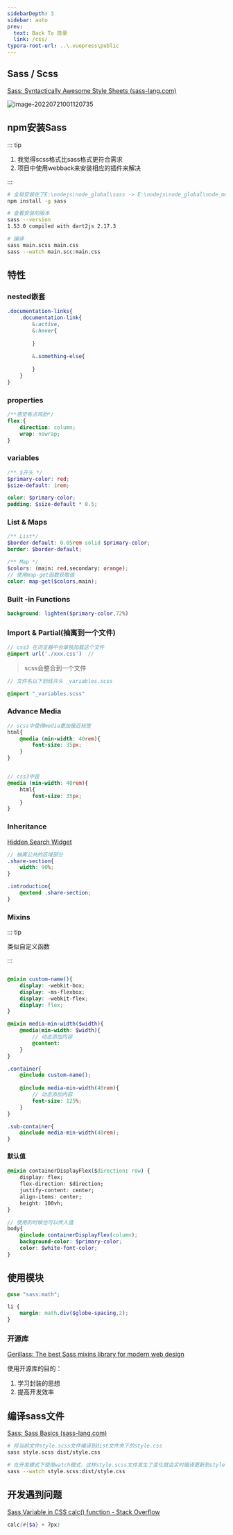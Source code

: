 ```yaml
---
sidebarDepth: 3
sidebar: auto
prev:
  text: Back To 目录
  link: /css/
typora-root-url: ..\.vuepress\public
---
```




## Sass / Scss

[Sass: Syntactically Awesome Style Sheets (sass-lang.com)](https://sass-lang.com/)

![image-20220721001120735](/images/css/image-20220721001120735.png)



## npm安装Sass

::: tip

1. 我觉得scss格式比sass格式更符合需求
2. 项目中使用webback来安装相应的插件来解决

:::



```sh
# 全局安装在了E:\nodejs\node_global\sass -> E:\nodejs\node_global\node_modules\sass\sass.js
npm install -g sass
```

```sh
# 查看安装的版本
sass --version
1.53.0 compiled with dart2js 2.17.3

# 编译
sass main.scss main.css
sass --watch main.scc:main.css
```





## 特性

### nested嵌套

```scss
.documentation-links{
    .documentation-link{
        &:active,
        &:hover{
            
        }
        
        &.something-else{
            
        }
    }
}
```



### properties

```scss
/**感觉有点鸡肋*/
flex:{
	direction: column;
	wrap: nowrap;
}
```



### variables

```scss
/** $开头 */
$primary-color: red;
$size-default: 1rem;

color: $primary-color;
padding: $size-default * 0.5;
```



### List & Maps

```scss
/** List*/
$border-default: 0.05rem solid $primary-color;
border: $border-default;

/** Map */
$colors: (main: red,secondary: orange);
// 使用map-get函数获取值
color: map-get($colors,main);

```



### Built -in Functions

```scss
background: lighten($primary-color,72%)
```



### Import & Partial(抽离到一个文件)

```scss
// css3 在浏览器中会单独加载这个文件
@import url('./xxx.css')  // 
```

> scss会整合到一个文件

```scss
// 文件名以下划线开头 _variables.scss

@import "_variables.scss"
```



### Advance Media

```scss
// scss中使得media更加接近标签
html{
    @media (min-width: 40rem){
        font-size: 35px;
    }
}


// css3中是
@media (min-width: 40rem){
    html{
        font-size: 35px;
    }
}
```



### Inheritance

[Hidden Search Widget](https://q10viking.github.io/minifrontendproject/20%20Hidden%20Search%20Widget.html#hidden-search-widget)

```scss
// 抽离公共的区域部分
.share-section{
	width: 90%;
}

.introduction{
    @extend .share-section;
}

```



### Mixins

::: tip

类似自定义函数

:::

```scss

@mixin custom-name(){
	display: -webkit-box;
    display: -ms-flexbox;
    display: -webkit-flex;
    display: flex;
}

@mixin media-min-width($width){
    @media(min-width: $width){
        // 动态添加内容
        @content: 
    }
}

.container{
    @include custom-name();
    
    @include media-min-width(40rem){
        // 动态添加内容
        font-size: 125%;
    }
}

.sub-container{
    @include media-min-width(40rem);
}
```

#### 默认值

```css
@mixin containerDisplayFlex($direction: row) {
    display: flex;
    flex-direction: $direction;
    justify-content: center;
    align-items: center;
    height: 100vh;
}
```



```scss
// 使用的时候也可以传入值
body{
    @include containerDisplayFlex(column);
    background-color: $primary-color;
    color: $white-font-color;
}
```



## 使用模块

```scss
@use "sass:math";

li {
	margin: math.div($globe-spacing,2);
}
```



### 开源库

[Gerillass: The best Sass mixins library for modern web design](https://gerillass.com/) 

使用开源库的目的： 

1. 学习封装的思想
2. 提高开发效率



## 编译sass文件

[Sass: Sass Basics (sass-lang.com)](https://sass-lang.com/guide)

```sh
# 将当前文件style.scss文件编译到dist文件夹下的style.css
sass style.scss dist/style.css

# 在开发模式下使用watch模式，这样style.scss文件发生了变化就会实时编译更新到style.css文件中
sass --watch style.scss:dist/style.css
```



## 开发遇到问题

[Sass Variable in CSS calc() function - Stack Overflow](https://stackoverflow.com/questions/17982111/sass-variable-in-css-calc-function)

```scss
calc(#{$a} + 7px)
```

